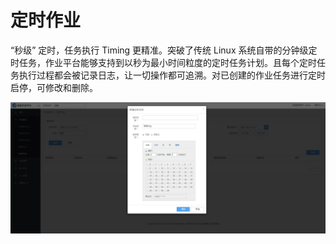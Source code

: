 # 定时作业

“秒级” 定时，任务执行 Timing 更精准。突破了传统 Linux 系统自带的分钟级定时任务，作业平台能够支持到以秒为最小时间粒度的定时任务计划。且每个定时任务执行过程都会被记录日志，让一切操作都可追溯。对已创建的作业任务进行定时启停，可修改和删除。

![定时作业](../assets/定时作业.png)
